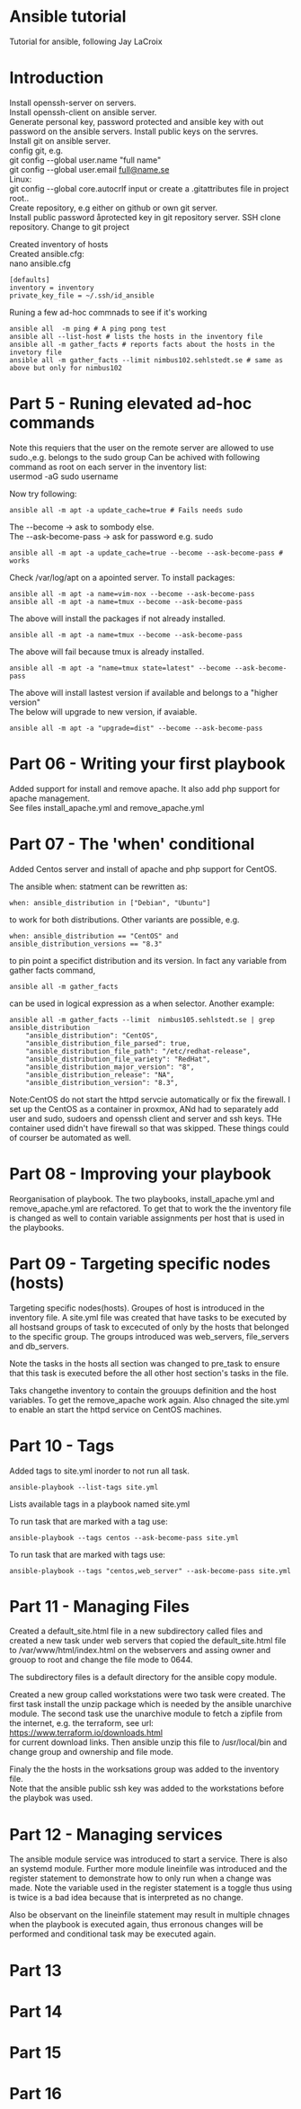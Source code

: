 # Ansible tutorial

Tutorial for ansible, following Jay LaCroix  

# Introduction  
Install openssh-server on servers.  
Install openssh-client on ansible server.  
Generate personal key, password protected and ansible key with out password on the ansible servers. Install public keys on the servres.  
Install git on ansible server.  
config git, e.g.  
git config --global user.name "full name"  
git config --global user.email  full@name.se  
Linux:  
git config --global core.autocrlf input
or create a .gitattributes file in project root..  
Create repository, e.g either on github or own git server.  
Install public password åprotected key in git repository server.
SSH clone repository. Change to git project  

Created inventory of hosts  
Created ansible.cfg:  
nano ansible.cfg   

    [defaults]  
    inventory = inventory  
    private_key_file = ~/.ssh/id_ansible  


Runing a few ad-hoc commnads to see if it's working  

    ansible all  -m ping # A ping pong test  
    ansible all --list-host # lists the hosts in the inventory file  
    ansible all -m gather_facts # reports facts about the hosts in the invetory file  
    ansible all -m gather_facts --limit nimbus102.sehlstedt.se # same as above but only for nimbus102  

# Part 5 - Runing elevated ad-hoc commands  
Note this requiers that the user on the remote server are allowed to use sudo.,e.g. belongs to the sudo group
Can be achived with following command as root on each server in the inventory list:  
    usermod -aG sudo username    

Now try following:  

    ansible all -m apt -a update_cache=true # Fails needs sudo  

The --become -> ask to sombody else.  
The --ask-become-pass -> ask for password e.g. sudo   

    ansible all -m apt -a update_cache=true --become --ask-become-pass # works  

Check /var/log/apt on a apointed server. To install packages:  

    ansible all -m apt -a name=vim-nox --become --ask-become-pass  
    ansible all -m apt -a name=tmux --become --ask-become-pass  

The above will install the packages if not already installed.  

    ansible all -m apt -a name=tmux --become --ask-become-pass  
The above will fail because tmux is already installed.  

    ansible all -m apt -a "name=tmux state=latest" --become --ask-become-pass  
The above will install lastest version if available and belongs to a "higher version"  
The below will upgrade to new version, if avaiable.  

    ansible all -m apt -a "upgrade=dist" --become --ask-become-pass  

# Part 06 - Writing your first playbook
Added support for install and remove apache. It also add php support for apache management.  
See files install_apache.yml and  remove_apache.yml   
# Part 07 - The 'when' conditional
Added Centos server and install of apache and php support for CentOS.  

The ansible when: statment can be rewritten as:  

    when: ansible_distribution in ["Debian", "Ubuntu"]  

to work for both distributions. Other variants are possible, e.g.

    when: ansible_distribution == "CentOS" and ansible_distribution_versions == "8.3"  

to pin point a specifict distribution and its version. In fact any variable from gather facts command,  

    ansible all -m gather_facts  

 can be used in logical expression as a when selector. Another example:  

    ansible all -m gather_facts --limit  nimbus105.sehlstedt.se | grep ansible_distribution  
        "ansible_distribution": "CentOS",  
        "ansible_distribution_file_parsed": true,  
        "ansible_distribution_file_path": "/etc/redhat-release",  
        "ansible_distribution_file_variety": "RedHat",  
        "ansible_distribution_major_version": "8",  
        "ansible_distribution_release": "NA",  
        "ansible_distribution_version": "8.3",  

Note:CentOS do not start the httpd servcie automatically or fix the firewall. I set up the CentOS as a container in proxmox, ANd had to separately add user and sudo, sudoers and openssh client and server and ssh keys. THe container used didn't have firewall so that was skipped. These things could of courser be automated as well.


# Part 08 - Improving your playbook
Reorganisation of playbook. The two playbooks, install_apache.yml and remove_apache.yml are refactored. To get that to work the the inventory file is changed as well to contain variable assignments per host that is used in the playbooks.   

# Part 09 - Targeting specific nodes (hosts)
Targeting specific nodes(hosts). Groupes of host is introduced in the inventory file.
A site.yml file was created that have tasks to be executed by all hostsand groups of task to excecuted of only by the hosts that belonged to the specific group. The groups introduced was web_servers, file_servers and db_servers.

Note the tasks in the hosts all section was changed to pre_task to ensure that this task is executed before the all other host section's tasks in the file.

Taks changethe inventory to contain the grouups definition and the host variables. To get the remove_apache work again. Also chnaged the site.yml to enable an start the httpd service on CentOS machines.

# Part 10 - Tags
Added tags to site.yml inorder to not run all task.  

    ansible-playbook --list-tags site.yml  

Lists available tags in a playbook named site.yml

To run task that are marked with a tag use:  

    ansible-playbook --tags centos --ask-become-pass site.yml  

To run task that are marked with  tags use:  

    ansible-playbook --tags "centos,web_server" --ask-become-pass site.yml  


# Part 11 - Managing Files

Created a default_site.html file in a new subdirectory called files and created a new task under web servers that copied the default_site.html file to /var/www/html/index.html on the webservers and assing owner and grouop to root and change the file mode to 0644.  

The subdirectory files is a default directory for the ansible copy module.

Created a new group called workstations were two task were created. The first task install
the unzip package which is needed by the ansible unarchive module. The second task use the unarchive module to fetch a zipfile from the internet, e.g. the terraform, see url:
https://www.terraform.io/downloads.html  
 for current download links. Then ansible unzip this file to /usr/local/bin and change group and ownership and file mode.  

Finaly the the hosts in the worksations group was added to the inventory file.   
Note that the ansible public ssh key was added to the workstations before the playbok was used.  

# Part 12 - Managing services
The ansible module service was introduced  to start a service. There is also an systemd  module. Further more module lineinfile was introduced and the register statement to demonstrate how to  only run when a change was made. Note the variable used in the register statement is a toggle thus using is twice is  a bad idea because that is interpreted as no change.  

 Also be observant on the lineinfile statement may result in multiple chnages when the playbook is executed again, thus erronous changes will be performed and conditional task may be executed again.  
  
# Part 13  

# Part 14  

# Part 15  

# Part 16  
